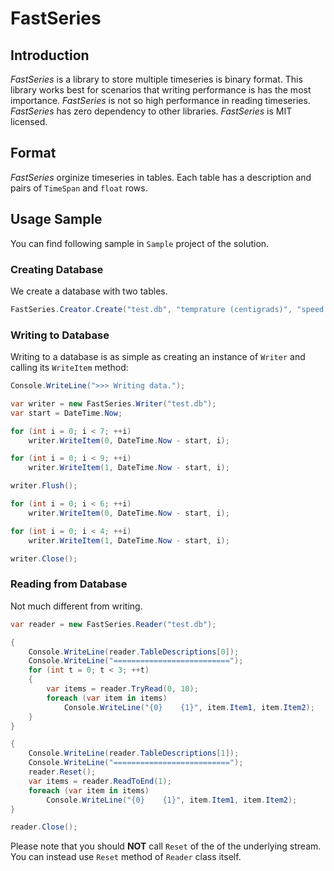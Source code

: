 # FastSeries

## Introduction

*FastSeries* is a library to store multiple timeseries is binary format. 
This library works best for scenarios that writing performance is has the most importance.
*FastSeries* is not so high performance in reading timeseries. *FastSeries* has zero dependency
to other libraries. *FastSeries* is MIT licensed.

## Format

*FastSeries* orginize timeseries in tables. Each table has a description and pairs of `TimeSpan` and
`float` rows.

## Usage Sample

You can find following sample in `Sample` project of the solution.

### Creating Database

We create a database with two tables.

```C#
FastSeries.Creator.Create("test.db", "temprature (centigrads)", "speed (m/s)");
```

### Writing to Database

Writing to a database is as simple as creating an instance of `Writer` and calling its `WriteItem` method:

```C#
Console.WriteLine(">>> Writing data.");

var writer = new FastSeries.Writer("test.db");
var start = DateTime.Now;

for (int i = 0; i < 7; ++i)
    writer.WriteItem(0, DateTime.Now - start, i);

for (int i = 0; i < 9; ++i)
    writer.WriteItem(1, DateTime.Now - start, i);

writer.Flush();

for (int i = 0; i < 6; ++i)
    writer.WriteItem(0, DateTime.Now - start, i);

for (int i = 0; i < 4; ++i)
    writer.WriteItem(1, DateTime.Now - start, i);

writer.Close();
```

### Reading from Database

Not much different from writing.

```C#
var reader = new FastSeries.Reader("test.db");

{
    Console.WriteLine(reader.TableDescriptions[0]);
    Console.WriteLine("==========================");
    for (int t = 0; t < 3; ++t)
    {
        var items = reader.TryRead(0, 10);
        foreach (var item in items)
            Console.WriteLine("{0}    {1}", item.Item1, item.Item2);
    }
}

{
    Console.WriteLine(reader.TableDescriptions[1]);
    Console.WriteLine("==========================");
    reader.Reset();
    var items = reader.ReadToEnd(1);
    foreach (var item in items)
        Console.WriteLine("{0}    {1}", item.Item1, item.Item2);
}

reader.Close();
```

Please note that you should **NOT** call `Reset` of the of the underlying stream. You can instead use
`Reset` method of `Reader` class itself.